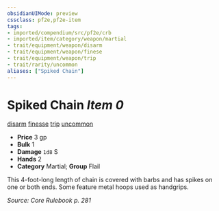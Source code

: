 ```yaml
---
obsidianUIMode: preview
cssclass: pf2e,pf2e-item
tags:
- imported/compendium/src/pf2e/crb
- imported/item/category/weapon/martial
- trait/equipment/weapon/disarm
- trait/equipment/weapon/finese
- trait/equipment/weapon/trip
- trait/rarity/uncommon
aliases: ["Spiked Chain"]
---
```

# Spiked Chain *Item 0*  
[disarm](rules/traits/disarm.md)  [finesse](finesse.md)  [trip](rules/traits/trip.md)  [uncommon](uncommon.md)  

- **Price** 3 gp
- **Bulk** 1
- **Damage** `1d8` S
- **Hands** 2
- **Category** Martial; **Group** Flail 

This 4-foot-long length of chain is covered with barbs and has spikes on one or both ends. Some feature metal hoops used as handgrips.

*Source: Core Rulebook p. 281*